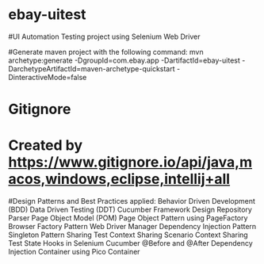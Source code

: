 # ebay-uitest
#UI Automation Testing project using Selenium Web Driver

#Generate maven project with the following command:
mvn archetype:generate -DgroupId=com.ebay.app -DartifactId=ebay-uitest -DarchetypeArtifactId=maven-archetype-quickstart -DinteractiveMode=false

# Gitignore
# Created by https://www.gitignore.io/api/java,macos,windows,eclipse,intellij+all

#Design Patterns and Best Practices applied:
Behavior Driven Development (BDD)
Data Driven Testing (DDT)
Cucumber Framework Design
Repository Parser
Page Object Model (POM)
Page Object Pattern using PageFactory
Browser Factory Pattern
Web Driver Manager
Dependency Injection Pattern
Singleton Pattern
Sharing Test Context
Sharing Scenario Context
Sharing Test State
Hooks in Selenium Cucumber @Before and @After
Dependency Injection Container using Pico Container
